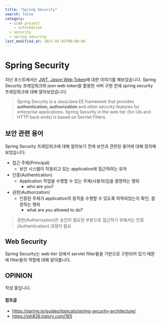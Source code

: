 ```yaml
---
title: "Spring Security"
search: false
category: 
  - side project
	- information
  - security
  - spring security
last_modified_at: 2021-01-02T00:00:00
---
```


# Spring Security<br>

지난 포스트에서는 [JWT, Jason Web Token][blogLink]에 대한 이야기를 해보았습니다. 
Spring Security 프레임워크와 json web token을 활용한 서버 구현 전에 spring security 프레임워크에 대해 알아보았습니다. 

> Spring Security is a Java/Java EE framework that provides **authentication, authorization** and other security features for enterprise applications.
> Spring Security in the web tier (for UIs and HTTP back ends) is based on Servlet Filters.

## 보안 관련 용어
Spring Security 프레임워크에 대해 알아보기 전에 보안과 관련된 용어에 대해 정의해보았습니다.<br>
- 접근 주체(Principal)
  - 보안 시스템이 작동되고 있는 application에 접근하려는 유저
- 인증(Authentication)
  - Application 작업을 수행할 수 있는 주체(사용자)임을 증명하는 행위
	- who are you?
- 권한(Authorization)
  - 인증된 주체가 application의 동작을 수행할 수 있도록 허락되었는지 확인, 결정하는 행위
	- what are you allowed to do?

> 권한(Authorization)은 승인이 필요한 부분으로 접근하기 위해서는 인증(Authentication) 과정이 필요

## Web Security
Spring Security는 web tier 상에서 servlet filter들을 기반으로 구현되어 있기 때문에 filter들의 역할에 대해 알아봅니다.

## OPINION
작성 중입니다.

#### 참조글
- <https://spring.io/guides/topicals/spring-security-architecture/>
- <https://sjh836.tistory.com/165>

[blogLink]: https://junhyunny.github.io/side%20project/information/security/json-web-token/